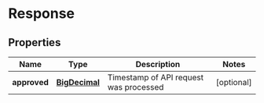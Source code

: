 
# Response

## Properties
Name | Type | Description | Notes
------------ | ------------- | ------------- | -------------
**approved** | [**BigDecimal**](BigDecimal.md) | Timestamp of API request was processed |  [optional]



